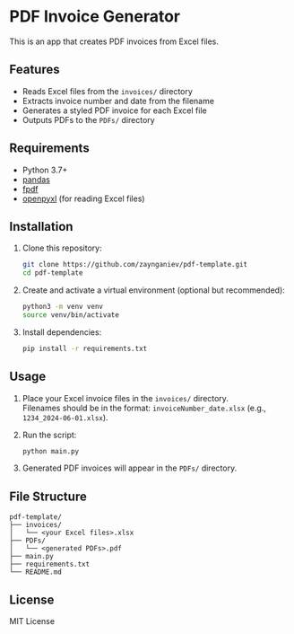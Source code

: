 # PDF Invoice Generator

This is an app that creates PDF invoices from Excel files.

## Features

- Reads Excel files from the `invoices/` directory
- Extracts invoice number and date from the filename
- Generates a styled PDF invoice for each Excel file
- Outputs PDFs to the `PDFs/` directory

## Requirements

- Python 3.7+
- [pandas](https://pandas.pydata.org/)
- [fpdf](https://pyfpdf.github.io/)
- [openpyxl](https://openpyxl.readthedocs.io/) (for reading Excel files)

## Installation

1. Clone this repository:
    ```bash
    git clone https://github.com/zaynganiev/pdf-template.git
    cd pdf-template
    ```

2. Create and activate a virtual environment (optional but recommended):
    ```bash
    python3 -m venv venv
    source venv/bin/activate
    ```

3. Install dependencies:
    ```bash
    pip install -r requirements.txt
    ```

## Usage

1. Place your Excel invoice files in the `invoices/` directory.  
   Filenames should be in the format: `invoiceNumber_date.xlsx` (e.g., `1234_2024-06-01.xlsx`).

2. Run the script:
    ```bash
    python main.py
    ```

3. Generated PDF invoices will appear in the `PDFs/` directory.

## File Structure

```
pdf-template/
├── invoices/
│   └── <your Excel files>.xlsx
├── PDFs/
│   └── <generated PDFs>.pdf
├── main.py
├── requirements.txt
└── README.md
```

## License

MIT License